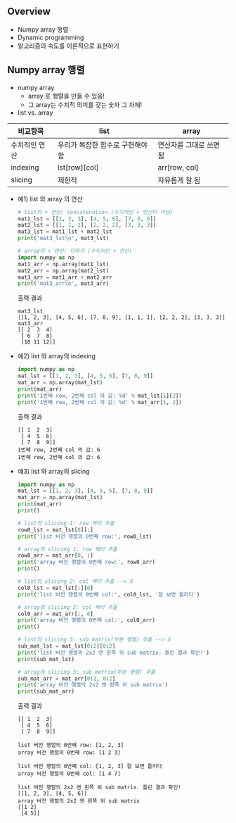 ## Overview
- Numpy array 행렬
- Dynamic programming
- 알고리즘의 속도를 이론적으로 표현하기

## Numpy array 행렬
- numpy array
    - array 로 행렬을 만들 수 있음!
    - 그 array는 수치적 의미를 갖는 숫자 그 자체!
- list vs. array

|비교항목     |list        |array         |
|------------|------------|--------------|
|수치적인 연산 |우리가 복잡한 함수로 구현해야 함| 연산자를 그대로 쓰면 됨|
|indexing    |lst[row][col]|arr[row, col]|
|slicing     |제한적        |자유롭게 잘 됨|

- 예1) list 와 array 의 연산
    ```python
    # list의 + 연산: concatenation (수치적인 + 연산이 아님)
    mat1_lst = [[1, 2, 3], [4, 5, 6], [7, 8, 9]]
    mat2_lst = [[1, 1, 1], [2, 2, 2], [3, 3, 3]]
    mat3_lst = mat1_lst + mat2_lst
    print('mat3_lst\n', mat3_lst)

    # array의 + 연산: 더하기 (수치적인 + 연산)
    import numpy as np
    mat1_arr = np.array(mat1_lst)
    mat2_arr = np.array(mat2_lst)
    mat3_arr = mat1_arr + mat2_arr
    print('mat3_arr\n', mat3_arr)
    ```
    출력 결과
    ```
    mat3_lst
    [[1, 2, 3], [4, 5, 6], [7, 8, 9], [1, 1, 1], [2, 2, 2], [3, 3, 3]]
    mat3_arr
    [[ 2  3  4]
     [ 6  7  8]
     [10 11 12]]
    ```
- 예2) list 와 array의 indexing
    ```python
    import numpy as np
    mat_lst = [[1, 2, 3], [4, 5, 6], [7, 8, 9]]
    mat_arr = np.array(mat_lst)
    print(mat_arr)
    print('1번째 row, 2번째 col 의 값: %d' % mat_lst[1][2])
    print('1번째 row, 2번째 col 의 값: %d' % mat_arr[1, 2])
    ```
    출력 결과
    ```
    [[ 1  2  3]
     [ 4  5  6]
     [ 7  8  9]]
    1번째 row, 2번째 col 의 값: 6
    1번째 row, 2번째 col 의 값: 6
    ```
- 예3) list 와 array의 slicing
    ```python
    import numpy as np
    mat_lst = [[1, 2, 3], [4, 5, 6], [7, 8, 9]]
    mat_arr = np.array(mat_lst)
    print(mat_arr)
    print()

    # list의 slicing 1: row 벡터 추출
    row0_lst = mat_lst[0][:]
    print('list 버전 행렬의 0번째 row:', row0_lst)

    # array의 slicing 1: row 벡터 추출
    row0_arr = mat_arr[0, :]
    print('array 버전 행렬의 0번째 row:', row0_arr)
    print()

    # list의 slicing 2: col 벡터 추출 --> X
    col0_lst = mat_lst[:][0]
    print('list 버전 행렬의 0번째 col:', col0_lst, '잘 보면 틀리다')

    # array의 slicing 2: col 벡터 추출
    col0_arr = mat_arr[:, 0]
    print('array 버전 행렬의 0번째 col:', col0_arr)
    print()

    # list의 slicing 3: sub matrix(부분 행렬) 추출 --> X
    sub_mat_lst = mat_lst[0:2][0:2]
    print('list 버전 행렬의 2x2 맨 왼쪽 위 sub matrix. 틀린 결과 확인!')
    print(sub_mat_lst)

    # array의 slicing 3: sub matrix(부분 행렬) 추출
    sub_mat_arr = mat_arr[0:2, 0:2]
    print('array 버전 행렬의 2x2 맨 왼쪽 위 sub matrix')
    print(sub_mat_arr)
    ```
    출력 결과
    ```
    [[ 1  2  3]
     [ 4  5  6]
     [ 7  8  9]]

    list 버전 행렬의 0번째 row: [1, 2, 3]
    array 버전 행렬의 0번째 row: [1 2 3]

    list 버전 행렬의 0번째 col: [1, 2, 3] 잘 보면 틀리다
    array 버전 행렬의 0번째 col: [1 4 7]

    list 버전 행렬의 2x2 맨 왼쪽 위 sub matrix. 틀린 결과 확인!
    [[1, 2, 3], [4, 5, 6]]
    array 버전 행렬의 2x2 맨 왼쪽 위 sub matrix
    [[1 2]
     [4 5]]
    ```
